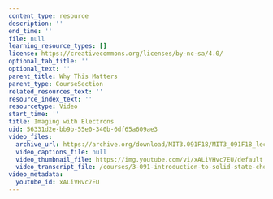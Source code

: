 ```yaml
---
content_type: resource
description: ''
end_time: ''
file: null
learning_resource_types: []
license: https://creativecommons.org/licenses/by-nc-sa/4.0/
optional_tab_title: ''
optional_text: ''
parent_title: Why This Matters
parent_type: CourseSection
related_resources_text: ''
resource_index_text: ''
resourcetype: Video
start_time: ''
title: Imaging with Electrons
uid: 56331d2e-bb9b-55e0-340b-6df65a609ae3
video_files:
  archive_url: https://archive.org/download/MIT3.091F18/MIT3_091F18_lec05_wtm_300k.mp4
  video_captions_file: null
  video_thumbnail_file: https://img.youtube.com/vi/xALiVHvc7EU/default.jpg
  video_transcript_file: /courses/3-091-introduction-to-solid-state-chemistry-fall-2018/cd6c434ec209b3e80313a840a424c8b9_xALiVHvc7EU.pdf
video_metadata:
  youtube_id: xALiVHvc7EU
---
```

